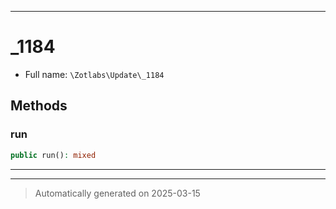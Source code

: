 ***

# _1184





* Full name: `\Zotlabs\Update\_1184`




## Methods


### run



```php
public run(): mixed
```












***


***
> Automatically generated on 2025-03-15
